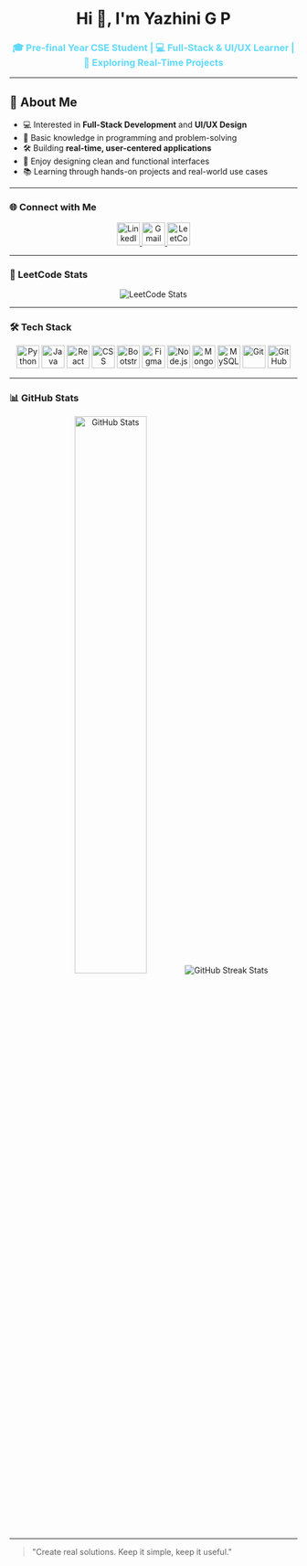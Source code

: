 <h1 align="center">Hi 👋, I'm Yazhini G P</h1>
<h3 align="center" style="color:#61dafb;">🎓 Pre-final Year CSE Student | 💻 Full-Stack & UI/UX Learner | 🔧 Exploring Real-Time Projects</h3>

---

## 🚀 About Me

- 💻 Interested in **Full-Stack Development** and **UI/UX Design**
- 🧠 Basic knowledge in programming and problem-solving
- 🛠️ Building **real-time, user-centered applications**
- 🎨 Enjoy designing clean and functional interfaces
- 📚 Learning through hands-on projects and real-world use cases

---

### 🌐 Connect with Me

<p align="center">
  <a href="https://linkedin.com/in/yazhinigp" target="_blank">
    <img src="https://img.shields.io/badge/LinkedIn-0A66C2?logo=linkedin&logoColor=white&style=for-the-badge" alt="LinkedIn" height="40" />
  </a>
  <a href="mailto:yazhinigp2006@gmail.com">
    <img src="https://img.shields.io/badge/Gmail-D14836?logo=gmail&logoColor=white&style=for-the-badge" alt="Gmail" height="40" />
  </a>
  <a href="https://leetcode.com/u/Yazhini_G_P/" target="_blank">
    <img src="https://img.shields.io/badge/LeetCode-FFA116?logo=leetcode&logoColor=white&style=for-the-badge" alt="LeetCode" height="40" />
  </a>
</p>

---

### 🧩 LeetCode Stats

<p align="center">
  <img src="https://leetcard.jacoblin.cool/Yazhini_G_P?theme=dark&font=Baloo%20Bhaijaan%202" alt="LeetCode Stats" />
</p>

---

### 🛠️ Tech Stack

<p align="center">
  <img src="https://img.shields.io/badge/Python-3776AB?logo=python&logoColor=white&style=for-the-badge" alt="Python" height="40" />
  <img src="https://img.shields.io/badge/Java-007396?logo=java&logoColor=white&style=for-the-badge" alt="Java" height="40" />
  <img src="https://img.shields.io/badge/React-20232A?logo=react&logoColor=61DAFB&style=for-the-badge" alt="React" height="40" />
  <img src="https://img.shields.io/badge/CSS3-1572B6?logo=css3&logoColor=white&style=for-the-badge" alt="CSS" height="40" />
  <img src="https://img.shields.io/badge/Bootstrap-7952B3?logo=bootstrap&logoColor=white&style=for-the-badge" alt="Bootstrap" height="40" />
  <img src="https://img.shields.io/badge/Figma-F24E1E?logo=figma&logoColor=white&style=for-the-badge" alt="Figma" height="40" />
  <img src="https://img.shields.io/badge/Node.js-339933?logo=node.js&logoColor=white&style=for-the-badge" alt="Node.js" height="40" />
  <img src="https://img.shields.io/badge/MongoDB-4EA94B?logo=mongodb&logoColor=white&style=for-the-badge" alt="MongoDB" height="40" />
  <img src="https://img.shields.io/badge/MySQL-4479A1?logo=mysql&logoColor=white&style=for-the-badge" alt="MySQL" height="40" />
  <img src="https://img.shields.io/badge/Git-F05032?logo=git&logoColor=white&style=for-the-badge" alt="Git" height="40" />
  <img src="https://img.shields.io/badge/GitHub-181717?logo=github&logoColor=white&style=for-the-badge" alt="GitHub" height="40" />
</p>

---

### 📊 GitHub Stats

<p align="center">
  <img src="https://github-readme-stats.vercel.app/api?username=yazhini-gp&show_icons=true&theme=radical" alt="GitHub Stats" width="50%" />
  <img src="https://github-readme-streak-stats.herokuapp.com/?user=yazhini-gp&theme=dark" alt="GitHub Streak Stats" />
</p>

---

> "Create real solutions. Keep it simple, keep it useful."
